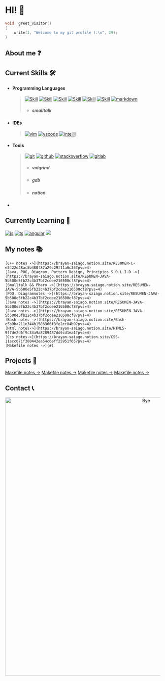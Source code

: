 # HI! 👋

```c
void  greet_visitor()
{
    write(1, "Welcome to my git profile (:\n", 29);
}
```

## About me ❓

## Current Skills 🛠️

- #### Programming Languages
  
  >   [![Skill](https://skillicons.dev/icons?i=c)](https://skillicons.dev)
  >   [![Skill](https://skillicons.dev/icons?i=cpp)](https://skillicons.dev)
  >   [![Skill](https://skillicons.dev/icons?i=java)](https://skillicons.dev)
  >   [![Skill](https://skillicons.dev/icons?i=bash)](https://skillicons.dev)
  >   [![Skill](https://skillicons.dev/icons?i=html)](https://skillicons.dev)
  >   [![Skill](https://skillicons.dev/icons?i=css)](https://skillicons.dev)
  >   [![markdown](https://skillicons.dev/icons?i=md)](https://skillicons.dev)
  > - ##### smalltalk

- #### IDEs
  
  > [![vim](https://skillicons.dev/icons?i=vim)](https://skillicons.dev)
  > [![vscode](https://skillicons.dev/icons?i=vscode)](https://skillicons.dev)
  > [![intellij](https://skillicons.dev/icons?i=idea)](https://skillicons.dev)

- #### Tools

  > [![git](https://skillicons.dev/icons?i=git)](https://skillicons.dev)
  > [![github](https://skillicons.dev/icons?i=github)](https://skillicons.dev)
  > [![stackoverflow](https://skillicons.dev/icons?i=stackoverflow)](https://skillicons.dev)
  > [![gitlab](https://skillicons.dev/icons?i=gitlab)](https://skillicons.dev)
  > - ##### valgrind
  > - ##### gdb
  > - ##### notion

- #### 

## Currently Learning 📖
[![js](https://skillicons.dev/icons?i=angular)](https://skillicons.dev)
[![ts](https://skillicons.dev/icons?i=js)](https://skillicons.dev)
[![angular](https://skillicons.dev/icons?i=ts)](https://skillicons.dev)
[![](https://skillicons.dev/icons?i=docker)](https://skillicons.dev)


## My notes 📚
    [C++ notes ->](https://brayan-saiago.notion.site/RESUMEN-C-e3422d48ac5b480f87a29c29f11a6c33?pvs=4)
    [Java, POO, Diagram, Pattern Design, Principios S.O.L.I.D ->](https://brayan-saiago.notion.site/RESUMEN-JAVA-5b500e5fb22c4b37bf2cdee216500cf8?pvs=4)
    [Smalltalk && Pharo ->](https://brayan-saiago.notion.site/RESUMEN-JAVA-5b500e5fb22c4b37bf2cdee216500cf8?pvs=4)
    [POO, Diagramnotes ->](https://brayan-saiago.notion.site/RESUMEN-JAVA-5b500e5fb22c4b37bf2cdee216500cf8?pvs=4)
    [Java notes ->](https://brayan-saiago.notion.site/RESUMEN-JAVA-5b500e5fb22c4b37bf2cdee216500cf8?pvs=4)
    [Java notes ->](https://brayan-saiago.notion.site/RESUMEN-JAVA-5b500e5fb22c4b37bf2cdee216500cf8?pvs=4)
    [Bash notes ->](https://brayan-saiago.notion.site/Bash-c5b9ba211e344b1586366f3fe2cc84b9?pvs=4)
    [Html notes->](https://brayan-saiago.notion.site/HTML5-9f7de2d6f9c34a9a8289487dd6cd1ea1?pvs=4)
    [Ccs notes->](https://brayan-saiago.notion.site/CSS-11ecc071f300442ea54c6eff25951f65?pvs=4)
    [Makefile notes ->](#)

## Projects 📁
   [Makefile notes ->](#)
   [Makefile notes ->](#)
   [Makefile notes ->](#)
   [Makefile notes ->](#)
   
## Contact 📞

<p align="center">
  <img src = "https://github.com/brayans22/brayans22/assets/90729742/eef81ccf-feec-487f-a093-61d6099544fe"       
       alt = "Bye" width = "900px">
</p>
